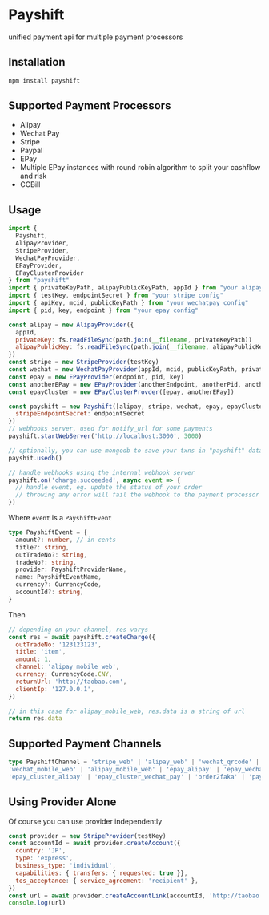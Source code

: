 # Payshift

unified payment api for multiple payment processors

## Installation

```bash
npm install payshift
```

## Supported Payment Processors

- Alipay
- Wechat Pay
- Stripe
- Paypal
- EPay
- Multiple EPay instances with round robin algorithm to split your cashflow and risk
- CCBill

## Usage

```javascript
import {
  Payshift,
  AlipayProvider,
  StripeProvider,
  WechatPayProvider,
  EPayProvider,
  EPayClusterProvider
} from "payshift"
import { privateKeyPath, alipayPublicKeyPath, appId } from "your alipay config"
import { testKey, endpointSecret } from "your stripe config"
import { apiKey, mcid, publicKeyPath } from "your wechatpay config"
import { pid, key, endpoint } from "your epay config"

const alipay = new AlipayProvider({ 
  appId,
  privateKey: fs.readFileSync(path.join(__filename, privateKeyPath))
  alipayPublicKey: fs.readFileSync(path.join(__filename, alipayPublicKeyPath))
})
const stripe = new StripeProvider(testKey)
const wechat = new WechatPayProvider(appId, mcid, publicKeyPath, privateKeyPath, apiKey)
const epay = new EPayProvider(endpoint, pid, key)
const anotherEPay = new EPayProvider(anotherEndpoint, anotherPid, anotherKey)
const epayCluster = new EPayClusterProvder([epay, anotherEPay])

const payshift = new Payshift([alipay, stripe, wechat, epay, epayCluster], {
  stripeEndpointSecret: endpointSecret
})
// webhooks server, used for notify_url for some payments
payshift.startWebServer('http://localhost:3000', 3000)

// optionally, you can use mongodb to save your txns in "payshift" database
payshit.usedb()

// handle webhooks using the internal webhook server
payshift.on('charge.succeeded', async event => {
  // handle event, eg. update the status of your order
  // throwing any error will fail the webhook to the payment processor as well
})
```

Where `event` is a `PayshiftEvent`

```typescript
type PayshiftEvent = {
  amount?: number, // in cents
  title?: string,
  outTradeNo?: string,
  tradeNo?: string,
  provider: PayshiftProviderName,
  name: PayshiftEventName,
  currency?: CurrencyCode,
  accountId?: string,
}
```


Then

```javascript
// depending on your channel, res varys
const res = await payshift.createCharge({
  outTradeNo: '123123123',
  title: 'item',
  amount: 1,
  channel: 'alipay_mobile_web',
  currency: CurrencyCode.CNY,
  returnUrl: 'http://taobao.com',
  clientIp: '127.0.0.1',
})

// in this case for alipay_mobile_web, res.data is a string of url
return res.data
```


## Supported Payment Channels

```typescript
type PayshiftChannel = 'stripe_web' | 'alipay_web' | 'wechat_qrcode' |
'wechat_mobile_web' | 'alipay_mobile_web' | 'epay_alipay' | 'epay_wechat_pay' |
'epay_cluster_alipay' | 'epay_cluster_wechat_pay' | 'order2faka' | 'paypal' | 'ccbill_web'
```

## Using Provider Alone

Of course you can use provider independently

```javascript
const provider = new StripeProvider(testKey)
const accountId = await provider.createAccount({
  country: 'JP',
  type: 'express',
  business_type: 'individual',
  capabilities: { transfers: { requested: true }},
  tos_acceptance: { service_agreement: 'recipient' },
})
const url = await provider.createAccountLink(accountId, 'http://taobao.com', 'http://taobao.com')
console.log(url)
```